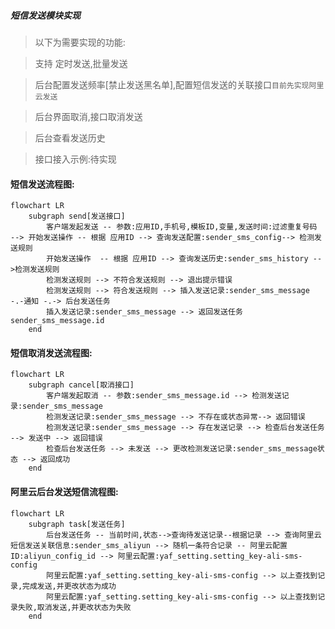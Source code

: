 ##### 短信发送模块实现

> 以下为需要实现的功能:

> 支持 定时发送,批量发送

> 后台配置发送频率[禁止发送黑名单],配置短信发送的关联接口`目前先实现阿里云发送`

> 后台界面取消,接口取消发送

> 后台查看发送历史

> 接口接入示例:待实现

#### 短信发送流程图:

```mermaid
flowchart LR
    subgraph send[发送接口]
        客户端发起发送 -- 参数:应用ID,手机号,模板ID,变量,发送时间:过滤重复号码 --> 开始发送操作 -- 根据 应用ID --> 查询发送配置:sender_sms_config--> 检测发送规则
        开始发送操作  -- 根据 应用ID --> 查询发送历史:sender_sms_history -->检测发送规则
        检测发送规则 --> 不符合发送规则 --> 退出提示错误
        检测发送规则 --> 符合发送规则 --> 插入发送记录:sender_sms_message -.-通知 -.-> 后台发送任务
        插入发送记录:sender_sms_message --> 返回发送任务sender_sms_message.id
    end
```

#### 短信取消发送流程图:

```mermaid
flowchart LR
    subgraph cancel[取消接口]
        客户端发起取消 -- 参数:sender_sms_message.id --> 检测发送记录:sender_sms_message
        检测发送记录:sender_sms_message --> 不存在或状态异常--> 返回错误
        检测发送记录:sender_sms_message --> 存在发送记录 --> 检查后台发送任务 --> 发送中 --> 返回错误
        检查后台发送任务 --> 未发送 --> 更改检测发送记录:sender_sms_message状态 --> 返回成功
    end
```

#### 阿里云后台发送短信流程图:

```mermaid
flowchart LR
    subgraph task[发送任务]
        后台发送任务 -- 当前时间,状态-->查询待发送记录--根据记录 --> 查询阿里云短信发送关联信息:sender_sms_aliyun --> 随机一条符合记录 -- 阿里云配置ID:aliyun_config_id --> 阿里云配置:yaf_setting.setting_key-ali-sms-config
        阿里云配置:yaf_setting.setting_key-ali-sms-config --> 以上查找到记录,完成发送,并更改状态为成功
        阿里云配置:yaf_setting.setting_key-ali-sms-config --> 以上查找到记录失败,取消发送,并更改状态为失败
    end
```